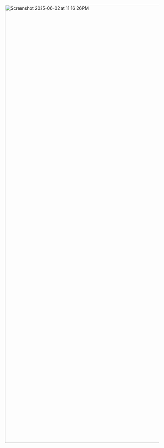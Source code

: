 <img width="1432" alt="Screenshot 2025-06-02 at 11 16 26 PM" src="https://github.com/user-attachments/assets/0fc6426d-ab4d-45de-ab9a-b006f7c68cf3" />
